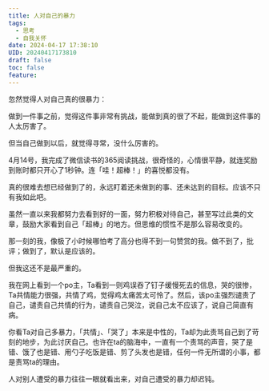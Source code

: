 ```yaml
---
title: 人对自己的暴力
tags:
  - 思考
  - 自我关怀
date: 2024-04-17 17:38:10
UID: 20240417173810
draft: false
toc: false
feature:
---
```

忽然觉得人对自己真的很暴力：

做到一件事之前，觉得这件事非常有挑战，能做到真的很了不起，能做到这件事的人太厉害了。

但当自己做到以后，就觉得寻常，没什么厉害的。

4月14号，我完成了微信读书的365阅读挑战，很奇怪的，心情很平静，就连奖励到账时都只开心了1秒钟。连「哇！超棒！」的喜悦都没有。

真的很难去想已经做到了的，永远盯着还未做到的事、还未达到的目标。应该不只有我如此吧。

虽然一直以来我都努力去看到好的一面，努力积极对待自己，甚至写过此类的文章，鼓励大家看到自己「超棒」的地方。但思维的惯性不是那么容易改变的。

那一刻的我，像极了小时候哪怕考了高分也得不到一句赞赏的我。做不到了，批评；做到了，默认是应该的。

但我这还不是最严重的。

我在网上看到一个po主，Ta看到一则鸡误吞了钉子缓慢死去的信息，哭的很惨，Ta共情能力很强，共情了鸡，觉得鸡太痛苦太可怜了。然后，该po主强烈谴责了自己，谴责自己共情的行为，谴责自己哭泣，说自己太不应该了，说自己简直有病。

你看Ta对自己多暴力，「共情」、「哭了」本来是中性的，Ta却为此责骂自己到了苛刻的地步，为此讨厌自己。也许在ta的脑海中，一直有一个责骂的声音，哭了是错、饿了也是错、用勺子吃饭是错、剪了头发也是错，任何一件无所谓的小事，都是责骂ta的理由。

人对别人遭受的暴力往往一眼就看出来，对自己遭受的暴力却迟钝。